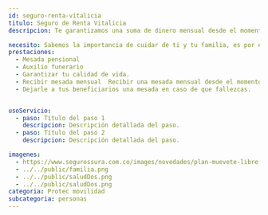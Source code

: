 ```yaml
---
id: seguro-renta-vitalicia
titulo: Seguro de Renta Vitalicia
descripcion: Te garantizamos una suma de dinero mensual desde el momento en que te pensiones (de acuerdo con las condiciones que elijas o te apliquen) para que, pase lo que pase, siempre vivas con la certeza de bienestar para ti y ​tu familia.​​​ Sabemos lo importante que ​es tu calidad de vida y la de tus seres queridos, por eso contamos con diferentes alternativas para acompañarte cuando culmines tu etapa laboral o en la realización de tus sueños en cualquier momento​. Ingresa a cada ​plan que te ofrecemos y escoge el que más se acomode a tus necesidades y metas.​​

necesito: Sabemos la importancia de cuidar de ti y tu familia, es por ello que, te brindamos las mejores opciones que te permitirán disfrutar de los momentos más especiales de tu vida con tranquilidad.
prestaciones: 
  - Mesada pensional
  - Auxili​o fu​nerario​​
  - Garantizar tu calidad de vida.
  - Recibir mesada mensual  Recibir una mesada mensual desde el momento en que te pensiones.
  - Dejarle a tus beneficiarios una mesada en caso de que fallezcas. 


usoServicio:
  - paso: Título del paso 1
    descripcion: Descripción detallada del paso.
  - paso: Título del paso 2
    descripcion: Descripción detallada del paso.

imagenes:
  - https://www.segurossura.com.co/images/novedades/plan-muevete-libre.png
  - ../../public/familia.png
  - ../../public/saludDos.png
  - ../../public/saludDos.png
categoria: Protec movilidad
subcategoria: personas
---
```

